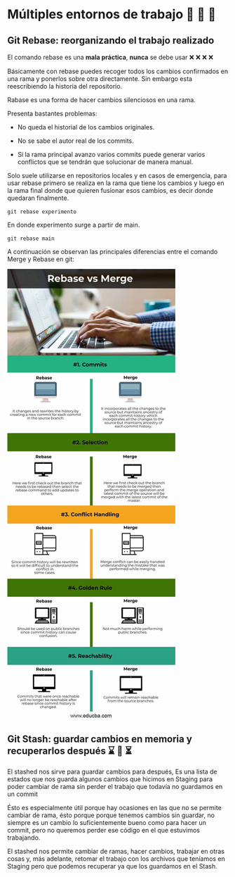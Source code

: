 # Múltiples entornos de trabajo :office: :post_office: :european_post_office:

## Git Rebase: reorganizando el trabajo realizado 

El comando rebase es una **mala práctica**, **nunca** se debe usar :x: :x: :x: :x:

Básicamente con rebase puedes recoger todos los cambios confirmados en una rama y ponerlos sobre otra directamente. Sin  embargo esta reescribiendo la historia del repositorio.

Rabase es una forma de hacer cambios silenciosos en una rama.

Presenta bastantes problemas:

- No queda el historial de los cambios originales.

- No se sabe el autor real de los commits.

- Si la rama principal avanzo varios commits puede generar varios conflictos que se tendrán que solucionar de manera manual. 

Solo suele utilizarse en repositorios locales y en casos de emergencia, para usar rebase primero se realiza en la rama que tiene los cambios y luego en la rama final donde que quieren fusionar esos cambios, es decir donde quedaran finalmente.

```
git rebase experimento
```
En donde experimento surge a partir de main.

```
git rebase main
```
A continuación se observan las principales diferencias entre el comando Merge y Rebase en git: 

<img src="https://github.com/lsofiadb/Curso-Profesional-Git-GitHub/blob/main/Imagenes/Rebase-vs-Merge-info.jpg" >


## Git Stash: guardar cambios en memoria y recuperarlos después :hourglass: :arrows_counterclockwise: :hourglass_flowing_sand:

El stashed nos sirve para guardar cambios para después, Es una lista de estados que nos guarda algunos cambios que hicimos en Staging para poder cambiar de rama sin perder el trabajo que todavía no guardamos en un commit

Ésto es especialmente útil porque hay ocasiones en las que no se permite cambiar de rama, ésto porque porque tenemos cambios sin guardar, no siempre es un cambio lo suficientemente bueno como para hacer un commit, pero no queremos perder ese código en el que estuvimos trabajando.

El stashed nos permite cambiar de ramas, hacer cambios, trabajar en otras cosas y, más adelante, retomar el trabajo con los archivos que teníamos en Staging pero que podemos recuperar ya que los guardamos en el Stash.



